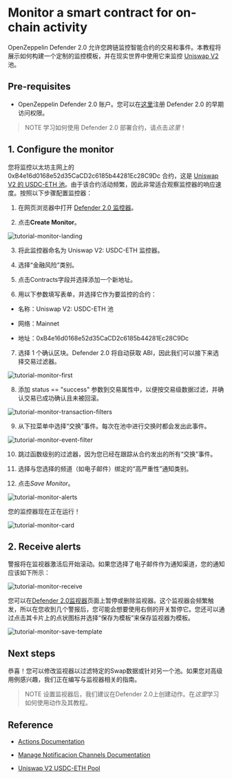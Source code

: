 # Monitor a smart contract for on-chain activity
OpenZeppelin Defender 2.0 允许您跨链监控智能合约的交易和事件。本教程将展示如何构建一个定制的监控模板，并在现实世界中使用它来监控 [Uniswap V2](https://uniswap.org/) 池。

## Pre-requisites
* OpenZeppelin Defender 2.0 账户。您可以在[这里](https://www.openzeppelin.com/defender2-waitlist)注册 Defender 2.0 的早期访问权限。

> NOTE
学习如何使用 Defender 2.0 部署合约，请点击*这里*！

## 1. Configure the monitor
您将监控以太坊主网上的 0xB4e16d0168e52d35CaCD2c6185b44281Ec28C9Dc 合约，这是 [Uniswap V2 的 USDC-ETH 池](https://etherscan.io/address/0xB4e16d0168e52d35CaCD2c6185b44281Ec28C9Dc)。由于该合约活动频繁，因此非常适合观察监控器的响应速度。按照以下步骤配置监控器：

1. 在网页浏览器中打开 [Defender 2.0 监控器](https://defender.openzeppelin.com/v2/#/monitor)。

2. 点击**Create Monitor**。

![tutorial-monitor-landing](img/tutorial-monitor-landing.png)

3. 将此监控器命名为 Uniswap V2: USDC-ETH 监控器。

4. 选择“金融风险”类别。

5. 点击Contracts字段并选择添加一个新地址。

6. 用以下参数填写表单，并选择它作为要监控的合约：

* 名称：Uniswap V2: USDC-ETH 池

* 网络：Mainnet

* 地址：0xB4e16d0168e52d35CaCD2c6185b44281Ec28C9Dc

7. 选择 1 个确认区块。Defender 2.0 将自动获取 ABI，因此我们可以接下来选择交易过滤器。

![tutorial-monitor-first](img/tutorial-monitor-first.png)

8. 添加 status == "success" 参数到交易属性中，以便按交易级数据过滤，并确认交易已成功确认且未被回滚。

![tutorial-monitor-transaction-filters](img/tutorial-monitor-transaction-filters.png)

9. 从下拉菜单中选择“交换”事件。每次在池中进行交换时都会发出此事件。

![tutorial-monitor-event-filter](img/tutorial-monitor-event-filter.png)

10. 跳过函数级别的过滤器，因为您已经在跟踪从合约发出的所有“交换”事件。

11. 选择与您选择的频道（如电子邮件）绑定的“高严重性”通知类别。

12. 点击*Save Monitor*。

![tutorial-monitor-alerts](img/tutorial-monitor-alerts.png)

您的监控器现在正在运行！

![tutorial-monitor-card](img/tutorial-monitor-card.png)

## 2. Receive alerts
警报将在监视器激活后开始滚动。如果您选择了电子邮件作为通知渠道，您的通知应该如下所示：

![tutorial-monitor-receive](img/tutorial-monitor-receive.png)

您可以在[Defender 2.0监视器](https://defender.openzeppelin.com/v2/#/monitor)页面上暂停或删除监视器。这个监视器会频繁触发，所以在您收到几个警报后，您可能会想要使用右侧的开关暂停它。您还可以通过点击其卡片上的点状图标并选择“保存为模板”来保存监视器为模板。

![tutorial-monitor-save-template](img/tutorial-monitor-save-template.png)

## Next steps
恭喜！您可以修改监视器以过滤特定的Swap数据或针对另一个池。如果您对高级用例感兴趣，我们正在编写与监视器相关的指南。

> NOTE
设置监视器后，我们建议在Defender 2.0上创建动作。在*这里*学习如何使用动作及其教程。

## Reference
* [Actions Documentation](https://docs.openzeppelin.com/defender/v2/module/actions)

* [Manage Notificacion Channels Documentation](https://docs.openzeppelin.com/defender/v2/manage#notifications)

* [Uniswap V2 USDC-ETH Pool](https://etherscan.io/address/0xB4e16d0168e52d35CaCD2c6185b44281Ec28C9Dc)